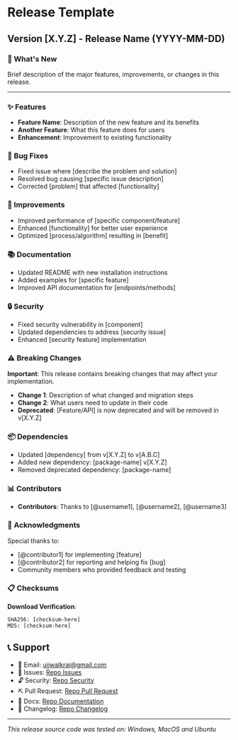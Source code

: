 # Release Template

## Version [X.Y.Z] - Release Name (YYYY-MM-DD)

### 🚀 What's New

Brief description of the major features, improvements, or changes in this release.

---

### ✨ Features

- **Feature Name**: Description of the new feature and its benefits
- **Another Feature**: What this feature does for users
- **Enhancement**: Improvement to existing functionality

### 🐛 Bug Fixes

- Fixed issue where [describe the problem and solution]
- Resolved bug causing [specific issue description]
- Corrected [problem] that affected [functionality]

### 🔧 Improvements

- Improved performance of [specific component/feature]
- Enhanced [functionality] for better user experience
- Optimized [process/algorithm] resulting in [benefit]

### 📚 Documentation

- Updated README with new installation instructions
- Added examples for [specific feature]
- Improved API documentation for [endpoints/methods]

### 🔒 Security

- Fixed security vulnerability in [component]
- Updated dependencies to address [security issue]
- Enhanced [security feature] implementation

### ⚠️ Breaking Changes

**Important**: This release contains breaking changes that may affect your implementation.

- **Change 1**: Description of what changed and migration steps
- **Change 2**: What users need to update in their code
- **Deprecated**: [Feature/API] is now deprecated and will be removed in v[X.Y.Z]

### 📦 Dependencies

- Updated [dependency] from v[X.Y.Z] to v[A.B.C]
- Added new dependency: [package-name] v[X.Y.Z]
- Removed deprecated dependency: [package-name]

### 📊 Contributors
- **Contributors**: Thanks to [@username1], [@username2], [@username3]

### 🙏 Acknowledgments

Special thanks to:
- [@contributor1] for implementing [feature]
- [@contributor2] for reporting and helping fix [bug]
- Community members who provided feedback and testing

### 📋 Checksums

**Download Verification**:
```
SHA256: [checksum-here]
MD5: [checksum-here]
```
## 📞 Support

- 📧 Email: ujjwalkrai@gmail.com
- 🐛 Issues: [Repo Issues](https://github.com/uikraft-hub/insta-downloader-gui/issues)
- 🔓 Security: [Repo Security](https://github.com/uikraft-hub/insta-downloader-gui/security)
- ⛏ Pull Request: [Repo Pull Request](https://github.com/uikraft-hub/insta-downloader-gui/pulls)
- 📖 Docs: [Repo Documentation](https://github.com/uikraft-hub/insta-downloader-gui/tree/main/docs)
- 📃 Changelog: [Repo Changelog](https://github.com/uikraft-hub/insta-downloader-gui/docs/CHANGELOG.md)
---

*This release source code was tested on: Windows, MacOS and Ubuntu*
